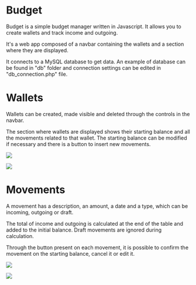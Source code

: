 # Budget

Budget is a simple budget manager written in Javascript. It allows you to create wallets and track income and outgoing.


It's a web app composed of a navbar containing the wallets and a section where they are displayed.


It connects to a MySQL database to get data. An example of database can be found in "db" folder and connection settings can be edited in "db_connection.php" file.


# Wallets


Wallets can be created, made visible and deleted through the controls in the navbar.


The section where wallets are displayed shows their starting balance and all the movements related to that wallet. The starting balance can be modified if necessary and there is a button to insert new movements.


![](https://github.com/carloesposiito/BudgetWebApp/blob/main/Screenshots/Creazione%20conto%2C%20modifica%20saldo%20(Resized).gif)

![](https://github.com/carloesposiito/BudgetWebApp/blob/main/Screenshots/Mostra%2C%20nascondi%2C%20elimina%20conto%20(Resized).gif)


# Movements


A movement has a description, an amount, a date and a type, which can be incoming, outgoing or draft.


The total of income and outgoing is calculated at the end of the table and added to the initial balance. Draft movements are ignored during calculation.


Through the button present on each movement, it is possible to confirm the movement on the starting balance, cancel it or edit it.


![](https://github.com/carloesposiito/BudgetWebApp/blob/main/Screenshots/Inserimento%20spesa%20(Resized).gif)

![](https://github.com/carloesposiito/BudgetWebApp/blob/main/Screenshots/Conferma%2C%20elimina%2C%20modifica%20movimento%20(Resized).gif)



